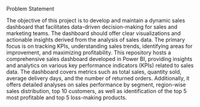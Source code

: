 Problem Statement

The objective of this project is to develop and maintain a dynamic sales dashboard that facilitates data-driven decision-making for sales and marketing teams. The dashboard should offer clear visualizations and actionable insights derived from the analysis of sales data. The primary focus is on tracking KPIs, understanding sales trends, identifying areas for improvement, and maximizing profitability.
This repository hosts a comprehensive sales dashboard developed in Power BI, providing insights and analytics on various key performance indicators (KPIs) related to sales data. The dashboard covers metrics such as total sales, quantity sold, average delivery days, and the number of returned orders. Additionally, it offers detailed analyses on sales performance by segment, region-wise sales distribution, top 10 customers, as well as identification of the top 5 most profitable and top 5 loss-making products.
